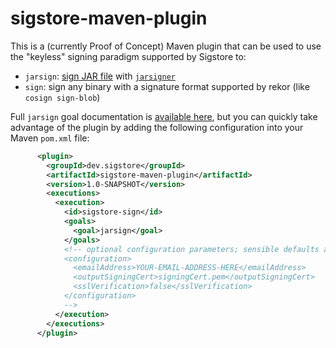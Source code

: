 # sigstore-maven-plugin

This is a (currently Proof of Concept) Maven plugin that can be used to use the "keyless" signing paradigm supported by Sigstore to:
* `jarsign`: [sign JAR file](https://docs.oracle.com/javase/tutorial/deployment/jar/intro.html) with [`jarsigner`](https://docs.oracle.com/en/java/javase/11/tools/jarsigner.html)
* `sign`: sign any binary with a signature format supported by rekor (like `cosign sign-blob`)

Full `jarsign` goal documentation is [available here](https://sigstore.github.io/sigstore-maven-plugin/jarsign-mojo.html), but you can quickly take advantage of the plugin by adding the following configuration into your Maven `pom.xml` file:

```xml
      <plugin>
        <groupId>dev.sigstore</groupId>
        <artifactId>sigstore-maven-plugin</artifactId>
        <version>1.0-SNAPSHOT</version>
        <executions>
          <execution>
            <id>sigstore-sign</id>
            <goals>
              <goal>jarsign</goal>
            </goals>
            <!-- optional configuration parameters; sensible defaults are chosen
            <configuration>
              <emailAddress>YOUR-EMAIL-ADDRESS-HERE</emailAddress>
              <outputSigningCert>signingCert.pem</outputSigningCert>
              <sslVerification>false</sslVerification>
            </configuration>
            -->
          </execution>
        </executions>
      </plugin>
```
